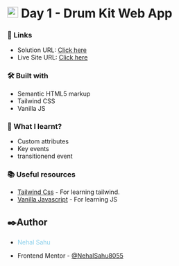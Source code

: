 
#  <img src="https://www.freepnglogos.com/uploads/javascript-png/javascript-vector-logo-yellow-png-transparent-javascript-vector-12.png" width="25"/> Day 1 -  Drum Kit Web App
 
 
### 🔗 Links

- Solution URL: [Click here](https://github.com/NehalSahu8055/Day-1-Drum-Kit-Web-App)
- Live Site URL: [Click here](https://drum-kit-webapp-nehal.netlify.app/)


### 🛠️ Built with

- Semantic HTML5 markup
- Tailwind CSS
- Vanilla JS


### 📜 What I learnt?

- Custom attributes
- Key events
- transitionend event


### 📚 Useful resources

- [Tailwind Css](https://tailwindcss.com/) - For learning tailwind.
- [Vanilla Javascript](https://developer.mozilla.org/en-US/docs/Web/JavaScript) - For learning JS

## ✒️Author

- <p style="color:skyblue">Nehal Sahu</p>
- Frontend Mentor - [@NehalSahu8055](https://www.frontendmentor.io/profile/NehalSahu8055)
